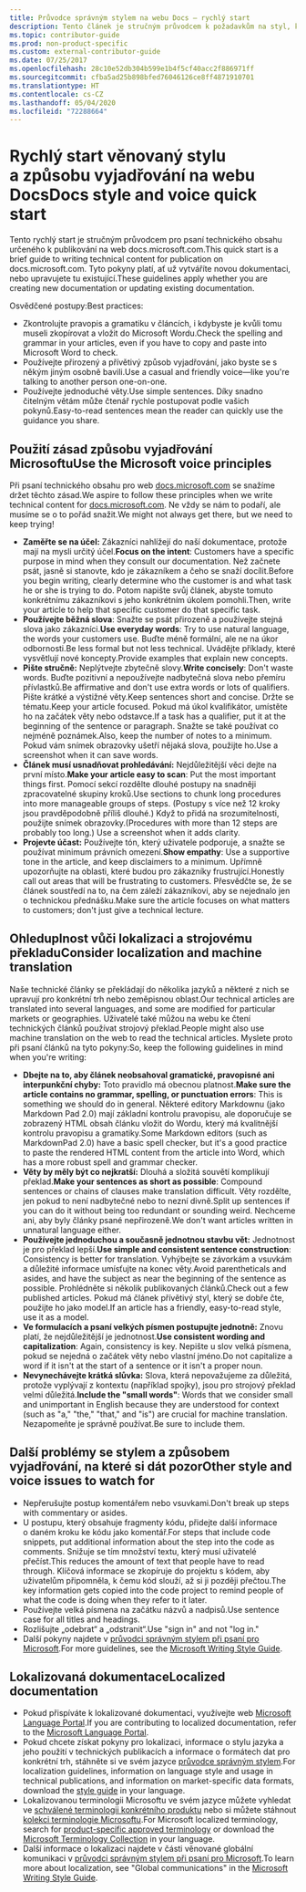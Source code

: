```yaml
---
title: Průvodce správným stylem na webu Docs – rychlý start
description: Tento článek je stručným průvodcem k požadavkům na styl, který obsahuje pouze nejdůležitější témata do začátku na webu docs.microsoft.com.
ms.topic: contributor-guide
ms.prod: non-product-specific
ms.custom: external-contributor-guide
ms.date: 07/25/2017
ms.openlocfilehash: 28c10e52db304b599e1b4f5cf40acc2f886971ff
ms.sourcegitcommit: cfba5ad25b898bfed76046126ce8ff4871910701
ms.translationtype: HT
ms.contentlocale: cs-CZ
ms.lasthandoff: 05/04/2020
ms.locfileid: "72288664"
---
```

# <a name="docs-style-and-voice-quick-start"></a><span data-ttu-id="d267d-103">Rychlý start věnovaný stylu a způsobu vyjadřování na webu Docs</span><span class="sxs-lookup"><span data-stu-id="d267d-103">Docs style and voice quick start</span></span>

<span data-ttu-id="d267d-104">Tento rychlý start je stručným průvodcem pro psaní technického obsahu určeného k publikování na web docs.microsoft.com.</span><span class="sxs-lookup"><span data-stu-id="d267d-104">This quick start is a brief guide to writing technical content for publication on docs.microsoft.com.</span></span> <span data-ttu-id="d267d-105">Tyto pokyny platí, ať už vytváříte novou dokumentaci, nebo upravujete tu existující.</span><span class="sxs-lookup"><span data-stu-id="d267d-105">These guidelines apply whether you are creating new documentation or updating existing documentation.</span></span>

<span data-ttu-id="d267d-106">Osvědčené postupy:</span><span class="sxs-lookup"><span data-stu-id="d267d-106">Best practices:</span></span>

- <span data-ttu-id="d267d-107">Zkontrolujte pravopis a gramatiku v článcích, i kdybyste je kvůli tomu museli zkopírovat a vložit do Microsoft Wordu.</span><span class="sxs-lookup"><span data-stu-id="d267d-107">Check the spelling and grammar in your articles, even if you have to copy and paste into Microsoft Word to check.</span></span>
- <span data-ttu-id="d267d-108">Používejte přirozený a přívětivý způsob vyjadřování, jako byste se s někým jiným osobně bavili.</span><span class="sxs-lookup"><span data-stu-id="d267d-108">Use a casual and friendly voice—like you're talking to another person one-on-one.</span></span>
- <span data-ttu-id="d267d-109">Používejte jednoduché věty.</span><span class="sxs-lookup"><span data-stu-id="d267d-109">Use simple sentences.</span></span> <span data-ttu-id="d267d-110">Díky snadno čitelným větám může čtenář rychle postupovat podle vašich pokynů.</span><span class="sxs-lookup"><span data-stu-id="d267d-110">Easy-to-read sentences mean the reader can quickly use the guidance you share.</span></span>

## <a name="use-the-microsoft-voice-principles"></a><span data-ttu-id="d267d-111">Použití zásad způsobu vyjadřování Microsoftu</span><span class="sxs-lookup"><span data-stu-id="d267d-111">Use the Microsoft voice principles</span></span>

<span data-ttu-id="d267d-112">Při psaní technického obsahu pro web [docs.microsoft.com](https://docs.microsoft.com) se snažíme držet těchto zásad.</span><span class="sxs-lookup"><span data-stu-id="d267d-112">We aspire to follow these principles when we write technical content for [docs.microsoft.com](https://docs.microsoft.com).</span></span> <span data-ttu-id="d267d-113">Ne vždy se nám to podaří, ale musíme se o to pořád snažit.</span><span class="sxs-lookup"><span data-stu-id="d267d-113">We might not always get there, but we need to keep trying!</span></span>

- <span data-ttu-id="d267d-114">**Zaměřte se na účel:** Zákazníci nahlížejí do naší dokumentace, protože mají na mysli určitý účel.</span><span class="sxs-lookup"><span data-stu-id="d267d-114">**Focus on the intent**: Customers have a specific purpose in mind when they consult our documentation.</span></span> <span data-ttu-id="d267d-115">Než začnete psát, jasně si stanovte, kdo je zákazníkem a čeho se snaží docílit.</span><span class="sxs-lookup"><span data-stu-id="d267d-115">Before you begin writing, clearly determine who the customer is and what task he or she is trying to do.</span></span> <span data-ttu-id="d267d-116">Potom napište svůj článek, abyste tomuto konkrétnímu zákazníkovi s jeho konkrétním úkolem pomohli.</span><span class="sxs-lookup"><span data-stu-id="d267d-116">Then, write your article to help that specific customer do that specific task.</span></span>
- <span data-ttu-id="d267d-117">**Používejte běžná slova**: Snažte se psát přirozeně a používejte stejná slova jako zákazníci.</span><span class="sxs-lookup"><span data-stu-id="d267d-117">**Use everyday words**: Try to use natural language, the words your customers use.</span></span> <span data-ttu-id="d267d-118">Buďte méně formální, ale ne na úkor odbornosti.</span><span class="sxs-lookup"><span data-stu-id="d267d-118">Be less formal but not less technical.</span></span> <span data-ttu-id="d267d-119">Uvádějte příklady, které vysvětlují nové koncepty.</span><span class="sxs-lookup"><span data-stu-id="d267d-119">Provide examples that explain new concepts.</span></span>
- <span data-ttu-id="d267d-120">**Pište stručně:** Neplýtvejte zbytečně slovy.</span><span class="sxs-lookup"><span data-stu-id="d267d-120">**Write concisely**: Don't waste words.</span></span> <span data-ttu-id="d267d-121">Buďte pozitivní a nepoužívejte nadbytečná slova nebo přemíru přívlastků.</span><span class="sxs-lookup"><span data-stu-id="d267d-121">Be affirmative and don't use extra words or lots of qualifiers.</span></span> <span data-ttu-id="d267d-122">Pište krátké a výstižné věty.</span><span class="sxs-lookup"><span data-stu-id="d267d-122">Keep sentences short and concise.</span></span> <span data-ttu-id="d267d-123">Držte se tématu.</span><span class="sxs-lookup"><span data-stu-id="d267d-123">Keep your article focused.</span></span> <span data-ttu-id="d267d-124">Pokud má úkol kvalifikátor, umístěte ho na začátek věty nebo odstavce.</span><span class="sxs-lookup"><span data-stu-id="d267d-124">If a task has a qualifier, put it at the beginning of the sentence or paragraph.</span></span> <span data-ttu-id="d267d-125">Snažte se také používat co nejméně poznámek.</span><span class="sxs-lookup"><span data-stu-id="d267d-125">Also, keep the number of notes to a minimum.</span></span> <span data-ttu-id="d267d-126">Pokud vám snímek obrazovky ušetří nějaká slova, použijte ho.</span><span class="sxs-lookup"><span data-stu-id="d267d-126">Use a screenshot when it can save words.</span></span>
- <span data-ttu-id="d267d-127">**Článek musí usnadňovat prohledávání:** Nejdůležitější věci dejte na první místo.</span><span class="sxs-lookup"><span data-stu-id="d267d-127">**Make your article easy to scan**: Put the most important things first.</span></span> <span data-ttu-id="d267d-128">Pomocí sekcí rozdělte dlouhé postupy na snadněji zpracovatelné skupiny kroků.</span><span class="sxs-lookup"><span data-stu-id="d267d-128">Use sections to chunk long procedures into more manageable groups of steps.</span></span> <span data-ttu-id="d267d-129">(Postupy s více než 12 kroky jsou pravděpodobně příliš dlouhé.) Když to přidá na srozumitelnosti, použijte snímek obrazovky.</span><span class="sxs-lookup"><span data-stu-id="d267d-129">(Procedures with more than 12 steps are probably too long.) Use a screenshot when it adds clarity.</span></span>
- <span data-ttu-id="d267d-130">**Projevte účast:** Používejte tón, který uživatele podporuje, a snažte se používat minimum právních omezení.</span><span class="sxs-lookup"><span data-stu-id="d267d-130">**Show empathy**: Use a supportive tone in the article, and keep disclaimers to a minimum.</span></span> <span data-ttu-id="d267d-131">Upřímně upozorňujte na oblasti, které budou pro zákazníky frustrující.</span><span class="sxs-lookup"><span data-stu-id="d267d-131">Honestly call out areas that will be frustrating to customers.</span></span> <span data-ttu-id="d267d-132">Přesvědčte se, že se článek soustředí na to, na čem záleží zákazníkovi, aby se nejednalo jen o technickou přednášku.</span><span class="sxs-lookup"><span data-stu-id="d267d-132">Make sure the article focuses on what matters to customers; don't just give a technical lecture.</span></span>

## <a name="consider-localization-and-machine-translation"></a><span data-ttu-id="d267d-133">Ohleduplnost vůči lokalizaci a strojovému překladu</span><span class="sxs-lookup"><span data-stu-id="d267d-133">Consider localization and machine translation</span></span>

<span data-ttu-id="d267d-134">Naše technické články se překládají do několika jazyků a některé z nich se upravují pro konkrétní trh nebo zeměpisnou oblast.</span><span class="sxs-lookup"><span data-stu-id="d267d-134">Our technical articles are translated into several languages, and some are modified for particular markets or geographies.</span></span> <span data-ttu-id="d267d-135">Uživatelé také můžou na webu ke čtení technických článků používat strojový překlad.</span><span class="sxs-lookup"><span data-stu-id="d267d-135">People might also use machine translation on the web to read the technical articles.</span></span> <span data-ttu-id="d267d-136">Myslete proto při psaní článků na tyto pokyny:</span><span class="sxs-lookup"><span data-stu-id="d267d-136">So, keep the following guidelines in mind when you're writing:</span></span>

- <span data-ttu-id="d267d-137">**Dbejte na to, aby článek neobsahoval gramatické, pravopisné ani interpunkční chyby:** Toto pravidlo má obecnou platnost.</span><span class="sxs-lookup"><span data-stu-id="d267d-137">**Make sure the article contains no grammar, spelling, or punctuation errors**: This is something we should do in general.</span></span> <span data-ttu-id="d267d-138">Některé editory Markdownu (jako Markdown Pad 2.0) mají základní kontrolu pravopisu, ale doporučuje se zobrazený HTML obsah článku vložit do Wordu, který má kvalitnější kontrolu pravopisu a gramatiky.</span><span class="sxs-lookup"><span data-stu-id="d267d-138">Some Markdown editors (such as MarkdownPad 2.0) have a basic spell checker, but it's a good practice to paste the rendered HTML content from the article into Word, which has a more robust spell and grammar checker.</span></span>
- <span data-ttu-id="d267d-139">**Věty by měly být co nejkratší:** Dlouhá a složitá souvětí komplikují překlad.</span><span class="sxs-lookup"><span data-stu-id="d267d-139">**Make your sentences as short as possible**: Compound sentences or chains of clauses make translation difficult.</span></span> <span data-ttu-id="d267d-140">Věty rozdělte, jen pokud to není nadbytečné nebo to nezní divně.</span><span class="sxs-lookup"><span data-stu-id="d267d-140">Split up sentences if you can do it without being too redundant or sounding weird.</span></span> <span data-ttu-id="d267d-141">Nechceme ani, aby byly články psané nepřirozeně.</span><span class="sxs-lookup"><span data-stu-id="d267d-141">We don't want articles written in unnatural language either.</span></span>
- <span data-ttu-id="d267d-142">**Používejte jednoduchou a současně jednotnou stavbu vět:** Jednotnost je pro překlad lepší.</span><span class="sxs-lookup"><span data-stu-id="d267d-142">**Use simple and consistent sentence construction**: Consistency is better for translation.</span></span> <span data-ttu-id="d267d-143">Vyhýbejte se závorkám a vsuvkám a důležité informace umísťujte na konec věty.</span><span class="sxs-lookup"><span data-stu-id="d267d-143">Avoid parentheticals and asides, and have the subject as near the beginning of the sentence as possible.</span></span> <span data-ttu-id="d267d-144">Prohlédněte si několik publikovaných článků.</span><span class="sxs-lookup"><span data-stu-id="d267d-144">Check out a few published articles.</span></span> <span data-ttu-id="d267d-145">Pokud má článek přívětivý styl, který se dobře čte, použijte ho jako model.</span><span class="sxs-lookup"><span data-stu-id="d267d-145">If an article has a friendly, easy-to-read style, use it as a model.</span></span>
- <span data-ttu-id="d267d-146">**Ve formulacích a psaní velkých písmen postupujte jednotně:** Znovu platí, že nejdůležitější je jednotnost.</span><span class="sxs-lookup"><span data-stu-id="d267d-146">**Use consistent wording and capitalization**: Again, consistency is key.</span></span> <span data-ttu-id="d267d-147">Nepište u slov velká písmena, pokud se nejedná o začátek věty nebo vlastní jméno.</span><span class="sxs-lookup"><span data-stu-id="d267d-147">Do not capitalize a word if it isn't at the start of a sentence or it isn't a proper noun.</span></span>
- <span data-ttu-id="d267d-148">**Nevynechávejte krátká slůvka:** Slova, která nepovažujeme za důležitá, protože vyplývají z kontextu (například spojky), jsou pro strojový překlad velmi důležitá.</span><span class="sxs-lookup"><span data-stu-id="d267d-148">**Include the "small words"**: Words that we consider small and unimportant in English because they are understood for context (such as "a," "the," "that," and "is") are crucial for machine translation.</span></span> <span data-ttu-id="d267d-149">Nezapomeňte je správně používat.</span><span class="sxs-lookup"><span data-stu-id="d267d-149">Be sure to include them.</span></span>

## <a name="other-style-and-voice-issues-to-watch-for"></a><span data-ttu-id="d267d-150">Další problémy se stylem a způsobem vyjadřování, na které si dát pozor</span><span class="sxs-lookup"><span data-stu-id="d267d-150">Other style and voice issues to watch for</span></span>

- <span data-ttu-id="d267d-151">Nepřerušujte postup komentářem nebo vsuvkami.</span><span class="sxs-lookup"><span data-stu-id="d267d-151">Don't break up steps with commentary or asides.</span></span>
- <span data-ttu-id="d267d-152">U postupu, který obsahuje fragmenty kódu, přidejte další informace o daném kroku ke kódu jako komentář.</span><span class="sxs-lookup"><span data-stu-id="d267d-152">For steps that include code snippets, put additional information about the step into the code as comments.</span></span> <span data-ttu-id="d267d-153">Snižuje se tím množství textu, který musí uživatelé přečíst.</span><span class="sxs-lookup"><span data-stu-id="d267d-153">This reduces the amount of text that people have to read through.</span></span> <span data-ttu-id="d267d-154">Klíčová informace se zkopíruje do projektu s kódem, aby uživatelům připomněla, k čemu kód slouží, až si ji později přečtou.</span><span class="sxs-lookup"><span data-stu-id="d267d-154">The key information gets copied into the code project to remind people of what the code is doing when they refer to it later.</span></span>
- <span data-ttu-id="d267d-155">Používejte velká písmena na začátku názvů a nadpisů.</span><span class="sxs-lookup"><span data-stu-id="d267d-155">Use sentence case for all titles and headings.</span></span>
- <span data-ttu-id="d267d-156">Rozlišujte „odebrat“ a „odstranit“.</span><span class="sxs-lookup"><span data-stu-id="d267d-156">Use "sign in" and not "log in."</span></span>
- <span data-ttu-id="d267d-157">Další pokyny najdete v [průvodci správným stylem při psaní pro Microsoft](https://docs.microsoft.com/style-guide/welcome).</span><span class="sxs-lookup"><span data-stu-id="d267d-157">For more guidelines, see the [Microsoft Writing Style Guide](https://docs.microsoft.com/style-guide/welcome).</span></span>

## <a name="localized-documentation"></a><span data-ttu-id="d267d-158">Lokalizovaná dokumentace</span><span class="sxs-lookup"><span data-stu-id="d267d-158">Localized documentation</span></span>

- <span data-ttu-id="d267d-159">Pokud přispíváte k lokalizované dokumentaci, využívejte web [Microsoft Language Portal](https://www.microsoft.com/Language/Default.aspx).</span><span class="sxs-lookup"><span data-stu-id="d267d-159">If you are contributing to localized documentation, refer to the [Microsoft Language Portal](https://www.microsoft.com/Language/Default.aspx).</span></span>
- <span data-ttu-id="d267d-160">Pokud chcete získat pokyny pro lokalizaci, informace o stylu jazyka a jeho použití v technických publikacích a informace o formátech dat pro konkrétní trh, stáhněte si ve svém jazyce [průvodce správným stylem](https://www.microsoft.com/Language/StyleGuides).</span><span class="sxs-lookup"><span data-stu-id="d267d-160">For localization guidelines, information on language style and usage in technical publications, and information on market-specific data formats, download the [style guide](https://www.microsoft.com/Language/StyleGuides) in your language.</span></span>
- <span data-ttu-id="d267d-161">Lokalizovanou terminologii Microsoftu ve svém jazyce můžete vyhledat ve [schválené terminologii konkrétního produktu](https://www.microsoft.com/Language/Default.aspx) nebo si můžete stáhnout [kolekci terminologie Microsoftu](https://www.microsoft.com/language/Terminology).</span><span class="sxs-lookup"><span data-stu-id="d267d-161">For Microsoft localized terminology, search for [product-specific approved terminology](https://www.microsoft.com/Language/Default.aspx) or download the [Microsoft Terminology Collection](https://www.microsoft.com/language/Terminology) in your language.</span></span>
- <span data-ttu-id="d267d-162">Další informace o lokalizaci najdete v části věnované globální komunikaci v [průvodci správným stylem při psaní pro Microsoft](https://docs.microsoft.com/style-guide/global-communications).</span><span class="sxs-lookup"><span data-stu-id="d267d-162">To learn more about localization, see "Global communications" in the [Microsoft Writing Style Guide](https://docs.microsoft.com/style-guide/global-communications).</span></span>
